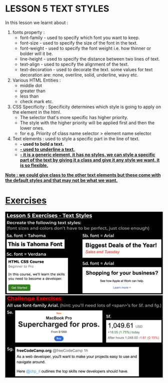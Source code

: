 # LESSON 5 TEXT STYLES

In this lesson we learnt about :

1. fonts property :
   - font-family - used to specify which font you want to keep.
   - font-size - used to specify the size of the font in the text.
   - font-weight - used to specify the font weight i.e. how thinner or bolder will it be.
   - line-height - used to specify the distance between two lines of text.
   - text-align - used to specify the alignment of the text.
   - text-decoration - used to decorate the text. some values for text decoration are: none, overline, solid, underline, wavy etc.
2. Various HTML Entities :
   - middle dot
   - greater than
   - less than
   - check mark etc.
3. CSS Specificity : Specificity determines which style is going to apply on the element in the html.
   - The selector that's more specific has higher priority.
   - The style with the higher priority will be applied first and then the lower ones.
   - for e.g. Priority of class name selector > element name selector
4. Text elements : used to style a specific part in the line of text.
   - <strong> - used to bold a text.
   - <u> - used to underline a text.
   - <span> - it is a generic element, it has no styles. we can style a specific part of the text by giving it a class and give it any style we want. it is so flexible.

Note : we could give class to the other text elements but these come with the default styles and that may not be what we want.

# Exercises

<img src ="Exercise.png" alt = "Exercises image"/>
<img src ="challenge-exercise.png" alt = "Challenge Exercises image"/>
